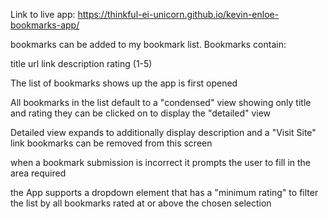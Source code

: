 Link to live app:
https://thinkful-ei-unicorn.github.io/kevin-enloe-bookmarks-app/

bookmarks can be added to my bookmark list. Bookmarks contain:

title
url link
description
rating (1-5)

The list of bookmarks shows up the app is first opened

All bookmarks in the list default to a "condensed" view showing only title and rating
they can be clicked on to display the "detailed" view

Detailed view expands to additionally display description and a "Visit Site" link
bookmarks can be removed from this screen

when a bookmark submission is incorrect it prompts the user to fill in the area required

the App supports a dropdown element that has a "minimum rating" to filter the list by all bookmarks rated at or above the chosen selection
